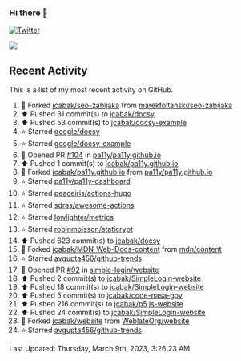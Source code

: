 ### Hi there 👋

[![Twitter](https://img.shields.io/twitter/follow/jcabak?style=social)](https://twitter.com/intent/follow?screen_name=JCabak)

![](http://github-profile-summary-cards.vercel.app/api/cards/profile-details?username=jcabak&theme=github)

<!--
**jcabak/jcabak** is a ✨ _special_ ✨ repository because its `README.md` (this file) appears on your GitHub profile.

Here are some ideas to get you started:

- 🔭 I’m currently working on ...
- 🌱 I’m currently learning ...
- 👯 I’m looking to collaborate on ...
- 🤔 I’m looking for help with ...
- 💬 Ask me about ...
- 📫 How to reach me: ...
- 😄 Pronouns: ...
- ⚡ Fun fact: ...
-->
## Recent Activity

This is a list of my most recent activity on GitHub.

<!--RECENT_ACTIVITY:start-->
1. 🔱 Forked [jcabak/seo-zabijaka](https://github.com/jcabak/seo-zabijaka) from [marekfoltanski/seo-zabijaka](https://github.com/marekfoltanski/seo-zabijaka)<br>
2. ⬆️ Pushed 31 commit(s) to [jcabak/docsy](https://github.com/jcabak/docsy)<br>
3. ⬆️ Pushed 53 commit(s) to [jcabak/docsy-example](https://github.com/jcabak/docsy-example)<br>
4. ⭐ Starred [google/docsy](https://github.com/google/docsy)<br>
5. ⭐ Starred [google/docsy-example](https://github.com/google/docsy-example)<br>
6. 💪 Opened PR [#104](https://github.com/pa11y/pa11y.github.io/pull/104) in [pa11y/pa11y.github.io](https://github.com/pa11y/pa11y.github.io)<br>
7. ⬆️ Pushed 1 commit(s) to [jcabak/pa11y.github.io](https://github.com/jcabak/pa11y.github.io)<br>
8. 🔱 Forked [jcabak/pa11y.github.io](https://github.com/jcabak/pa11y.github.io) from [pa11y/pa11y.github.io](https://github.com/pa11y/pa11y.github.io)<br>
9. ⭐ Starred [pa11y/pa11y-dashboard](https://github.com/pa11y/pa11y-dashboard)<br>
10. ⭐ Starred [peaceiris/actions-hugo](https://github.com/peaceiris/actions-hugo)<br>
11. ⭐ Starred [sdras/awesome-actions](https://github.com/sdras/awesome-actions)<br>
12. ⭐ Starred [lowlighter/metrics](https://github.com/lowlighter/metrics)<br>
13. ⭐ Starred [robinmoisson/staticrypt](https://github.com/robinmoisson/staticrypt)<br>
14. ⬆️ Pushed 623 commit(s) to [jcabak/docsy](https://github.com/jcabak/docsy)<br>
15. 🔱 Forked [jcabak/MDN-Web-Docs-content](https://github.com/jcabak/MDN-Web-Docs-content) from [mdn/content](https://github.com/mdn/content)<br>
16. ⭐ Starred [avgupta456/github-trends](https://github.com/avgupta456/github-trends)<br>
17. 💪 Opened PR [#92](https://github.com/simple-login/website/pull/92) in [simple-login/website](https://github.com/simple-login/website)<br>
18. ⬆️ Pushed 2 commit(s) to [jcabak/SimpleLogin-website](https://github.com/jcabak/SimpleLogin-website)<br>
19. ⬆️ Pushed 18 commit(s) to [jcabak/SimpleLogin-website](https://github.com/jcabak/SimpleLogin-website)<br>
20. ⬆️ Pushed 5 commit(s) to [jcabak/code-nasa-gov](https://github.com/jcabak/code-nasa-gov)<br>
21. ⬆️ Pushed 216 commit(s) to [jcabak/p5.js-website](https://github.com/jcabak/p5.js-website)<br>
22. ⬆️ Pushed 24 commit(s) to [jcabak/SimpleLogin-website](https://github.com/jcabak/SimpleLogin-website)<br>
23. 🔱 Forked [jcabak/website](https://github.com/jcabak/website) from [WeblateOrg/website](https://github.com/WeblateOrg/website)<br>
24. ⭐ Starred [avgupta456/github-trends](https://github.com/avgupta456/github-trends)<br>
<!--RECENT_ACTIVITY:end-->

<!--RECENT_ACTIVITY:last_update-->
Last Updated: Thursday, March 9th, 2023, 3:26:23 AM
<!--RECENT_ACTIVITY:last_update_end-->
